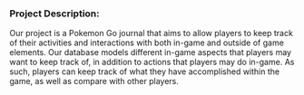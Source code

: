 ### Project Description:
Our project is a Pokemon Go journal that aims to allow players to keep track of their activities
and interactions with both in-game and outside of game elements. Our database models
different in-game aspects that players may want to keep track of, in addition to actions that
players may do in-game. As such, players can keep track of what they have accomplished within
the game, as well as compare with other players.

